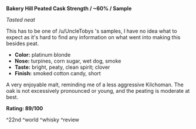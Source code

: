 **Bakery Hill Peated Cask Strength / ~60% / Sample**

*Tasted neat*

This has to be one of /u/UncleTobys 's samples, I have no idea what to expect as it's hard to find any information on what went into making this besides peat.

* **Color:** platinum blonde
* **Nose:** turpines, corn sugar, wet dog, smoke
* **Taste:** bright, peaty, clean spirit; clover
* **Finish:** smoked cotton candy, short

A very enjoyable malt, reminding me of a less aggressive Kilchoman.  The oak is not excessively pronounced or young, and the peating is moderate at best.

**Rating: 89/100**

^22nd ^world ^whisky ^review